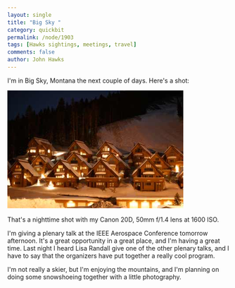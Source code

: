 ```yaml
---
layout: single 
title: "Big Sky " 
category: quickbit
permalink: /node/1903
tags: [Hawks sightings, meetings, travel] 
comments: false 
author: John Hawks 
---
```


I'm in Big Sky, Montana the next couple of days. Here's a shot: 

<div class="middle-picture">
<img src="/graphics/big_sky_condos_night_2009.jpg" height="267" width="400" alt="Big Sky at night" />
</div>

That's a nighttime shot with my Canon 20D, 50mm f/1.4 lens at 1600 ISO.

I'm giving a plenary talk at the IEEE Aerospace Conference tomorrow afternoon. It's a great opportunity in a great place, and I'm having a great time. Last night I heard Lisa Randall give one of the other plenary talks, and I have to say that the organizers have put together a really cool program. 

I'm not really a skier, but I'm enjoying the mountains, and I'm planning on doing some snowshoeing together with a little photography. 

